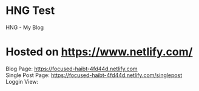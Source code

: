 # HNG Test
HNG - My Blog

# Hosted on https://www.netlify.com/
Blog Page: https://focused-haibt-4fd44d.netlify.com <br/>
Single Post Page: https://focused-haibt-4fd44d.netlify.com/singlepost
Loggin View:

